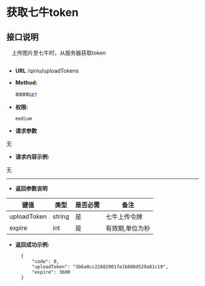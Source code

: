 # 获取七牛token


## 接口说明

　上传图片至七牛时，从服务器获取token

## 


* **URL**
        /qiniu/uploadTokens
        

* **Method:**
  
  ####<font color=blue>`GET`</font>

* **权限:**

  `medium`

*  **请求参数**


无

* **请求内容示例:**

无

--- 
*  **返回参数说明**

**键值** | **类型** | **是否必需** | **备注**
---------|----------|--------------|---------
uploadToken |string|是|七牛上传令牌
expire|int|是|有效期,单位为秒



* **返回成功示例:**


        {
            "code": 0,
            "uploadToken": "3b6a8cc22882901fe1b800d529a81c19",
            "expire": 3600
        } 